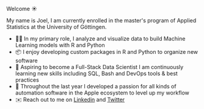 <!--
**joel-beck/joel-beck** is a ✨ _special_ ✨ repository because its `README.md` (this file) appears on your GitHub profile.

Here are some ideas to get you started:

- 🔭 I’m currently working on ...
- 🌱 I’m currently learning ...
- 👯 I’m looking to collaborate on ...
- 🤔 I’m looking for help with ...
- 💬 Ask me about ...
- 📫 How to reach me: ...
- 😄 Pronouns: ...
- ⚡ Fun fact: ...
-->

Welcome ☀️

My name is Joel, I am currently enrolled in the master's program of Applied Statistics at the University of Göttingen.

- 👨‍💻 In my primary role, I analyze and visualize data to build Machine Learning models with R and Python
- 📦 I enjoy developing custom packages in R and Python to organize new software
- 🌱 Aspiring to become a Full-Stack Data Scientist I am continuously learning new skills including SQL, Bash and DevOps tools & best practices
-  Throughout the last year I developed a passion for all kinds of automation software in the Apple ecosystem to level up my workflow
- ✉️ Reach out to me on [Linkedin](https://www.linkedin.com/in/joelbeck07) and [Twitter](https://twitter.com/joelbeck07)
